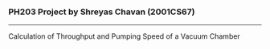 ### PH203 Project by Shreyas Chavan (2001CS67)
---
Calculation of Throughput and Pumping Speed of a Vacuum Chamber